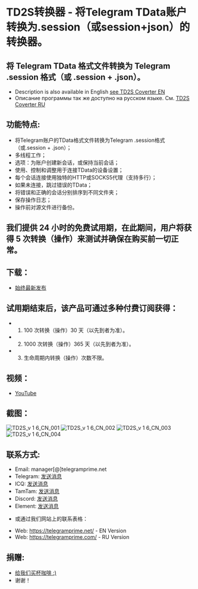 # TD2S转换器 - 将Telegram TData账户转换为.session（或session+json）的转换器。
## 将 Telegram TData 格式文件转换为 Telegram .session 格式（或 .session + .json）。

 * Description is also available in English [see TD2S Coverter EN](https://github.com/telegram-prime/Telegram-TData-to-Session-Converter)
 * Описание программы так же доступно на русском языке. См. [TD2S Coverter RU](https://github.com/telegram-prime/Telegram-TData-to-Session-Converter-RU/)


## 功能特点:
 - 将Telegram账户的TData格式文件转换为Telegram .session格式（或.session + .json）；
 - 多线程工作；
 - 选项：为账户创建新会话，或保持当前会话；
 - 使用、控制和调整用于连接TData的设备设置；
 - 每个会话连接使用独特的HTTP或SOCKS5代理（支持多行）；
 - 如果未连接，跳过错误的TData；
 - 将错误和正确的会话分别排序到不同文件夹；
 - 保存操作日志；
 - 操作前对源文件进行备份。


## 我们提供 24 小时的免费试用期，在此期间，用户将获得 5 次转换（操作）来测试并确保在购买前一切正常。


## 下载：
 - [始终最新发布](https://github.com/telegram-prime/Telegram-TData-to-Session-Converter-CN/releases/latest)


## 试用期结束后，该产品可通过多种付费订阅获得：
- 1. 100 次转换（操作）30 天（以先到者为准）。
- 2. 1000 次转换（操作）365 天（以先到者为准）。
- 3. 生命周期内转换（操作）次数不限。


## 视频：
- [YouTube](https://youtu.be/CxmtWd5r3Sg)



## 截图：

![TD2S_v 1 6_CN_001](https://github.com/telegram-prime/Telegram-TData-to-Session-Converter-CN/assets/94137664/d255600f-75ef-44e7-8569-4560b749a31c) ![TD2S_v 1 6_CN_002](https://github.com/telegram-prime/Telegram-TData-to-Session-Converter-CN/assets/94137664/b2c036d7-aaa4-4a80-b92a-5f739407b573)
![TD2S_v 1 6_CN_003](https://github.com/telegram-prime/Telegram-TData-to-Session-Converter-CN/assets/94137664/f9580d69-fc28-4a4c-82d0-2cb1d4894b3e) ![TD2S_v 1 6_CN_004](https://github.com/telegram-prime/Telegram-TData-to-Session-Converter-CN/assets/94137664/05dfc833-fa39-40cf-9292-23813384e5f9)



##  联系方式:
- Email:    manager[@]telegramprime.net
- Telegram: [发送消息](https://telegramprime.com/telegram-contact)
- ICQ:      [发送消息](https://telegramprime.com/icq-contact)
- TamTam:   [发送消息](https://telegramprime.com/tamtam-contact)
- Discord:  [发送消息](https://telegramprime.com/discord-contact)
- Element:  [发送消息](https://telegramprime.net/element-contact)

* 或通过我们网站上的联系表格：
- Wеb: https://telegramprime.net/ - EN Version
- Wеb: https://telegramprime.com/ - RU Version


## 捐赠:
* [给我们买杯咖啡 :)](https://nowpayments.io/donation/telegramprime)
* 谢谢！








